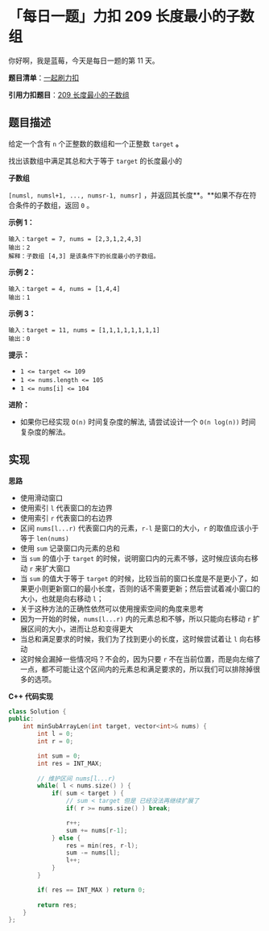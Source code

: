 

# 「每日一题」力扣 209 长度最小的子数组

你好啊，我是蓝莓，今天是每日一题的第 11 天。

**题目清单**：[一起刷力扣](https://blueberry-universe.cn/lc/index.html)

**引用力扣题目**：[209 长度最小的子数组](https://leetcode.cn/problems/minimum-size-subarray-sum/description/)





## 题目描述

给定一个含有 `n` 个正整数的数组和一个正整数 `target` **。**

找出该数组中满足其总和大于等于 `target` 的长度最小的 

**子数组**

`[numsl, numsl+1, ..., numsr-1, numsr]` ，并返回其长度**。**如果不存在符合条件的子数组，返回 `0` 。

 

**示例 1：**

```
输入：target = 7, nums = [2,3,1,2,4,3]
输出：2
解释：子数组 [4,3] 是该条件下的长度最小的子数组。
```

**示例 2：**

```
输入：target = 4, nums = [1,4,4]
输出：1
```

**示例 3：**

```
输入：target = 11, nums = [1,1,1,1,1,1,1,1]
输出：0
```

 

**提示：**

- `1 <= target <= 109`
- `1 <= nums.length <= 105`
- `1 <= nums[i] <= 104`

 

**进阶：**

- 如果你已经实现 `O(n)` 时间复杂度的解法, 请尝试设计一个 `O(n log(n))` 时间复杂度的解法。





## 实现

**思路**

- 使用滑动窗口
- 使用索引 `l` 代表窗口的左边界
- 使用索引 `r` 代表窗口的右边界
- 区间 `nums[l...r)` 代表窗口内的元素，`r-l` 是窗口的大小，`r` 的取值应该小于等于 `len(nums)`
- 使用 `sum` 记录窗口内元素的总和
- 当 `sum` 的值小于 `target` 的时候，说明窗口内的元素不够，这时候应该向右移动 `r` 来扩大窗口
- 当 `sum` 的值大于等于 `target` 的时候，比较当前的窗口长度是不是更小了，如果更小则更新窗口的最小长度，否则的话不需要更新；然后尝试着减小窗口的大小，也就是向右移动 `l`； 
- 关于这种方法的正确性依然可以使用搜索空间的角度来思考
- 因为一开始的时候，`nums[l...r)` 内的元素总和不够，所以只能向右移动 `r` 扩展区间的大小，进而让总和变得更大
- 当总和满足要求的时候，我们为了找到更小的长度，这时候尝试着让 `l` 向右移动
- 这时候会漏掉一些情况吗？不会的，因为只要 `r` 不在当前位置，而是向左缩了一点，都不可能让这个区间内的元素总和满足要求的，所以我们可以排除掉很多的选项。





**C++ 代码实现**

```c++
class Solution {
public:
    int minSubArrayLen(int target, vector<int>& nums) {
        int l = 0;
        int r = 0;

        int sum = 0;
        int res = INT_MAX;
        
        // 维护区间 nums[l...r)
        while( l < nums.size() ) {
            if( sum < target ) {
                // sum < target 但是 已经没法再继续扩展了
                if( r >= nums.size() ) break;

                r++;
                sum += nums[r-1];
            } else {
                res = min(res, r-l);
                sum -= nums[l];
                l++;
            }
        }

        if( res == INT_MAX ) return 0;
        
        return res;
    }
};
```

